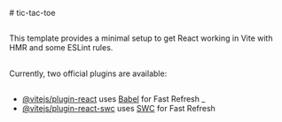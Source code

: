 #   t i c - t a c - t o e  
##
This template provides a minimal setup to get React working in Vite with HMR and some ESLint rules.  
##
Currently, two official plugins are available:  
##
- [@vitejs/plugin-react](https://github.com/vitejs/vite-plugin-react/blob/main/packages/plugin-react/README.md) uses [Babel](https://babeljs.io/) for Fast Refresh _
- [@vitejs/plugin-react-swc](https://github.com/vitejs/vite-plugin-react-swc) uses [SWC](https://swc.rs/) for Fast Refresh
 
